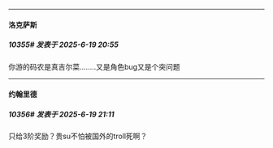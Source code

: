 ﻿
*****

####  洛克萨斯  
##### 10355#       发表于 2025-6-19 20:55

你游的码农是真吉尔菜........又是角色bug又是个突问题


*****

####  约翰里德  
##### 10356#       发表于 2025-6-19 21:11

只给3阶奖励？贵su不怕被国外的troll死啊？

